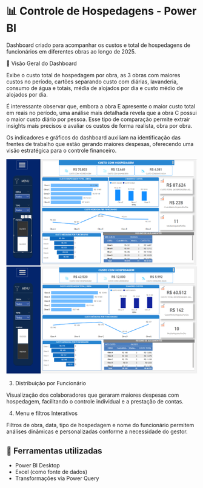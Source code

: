 # 📊 Controle de Hospedagens - Power BI

Dashboard criado para acompanhar os custos e total de hospedagens de funcionários em diferentes obras ao longo de 2025.


🧩 Visão Geral do Dashboard

Exibe o custo total de hospedagem por obra, as 3 obras com maiores custos no período, cartões separando custo com diárias, lavanderia, consumo de água e totais, média de alojados por dia e custo médio de alojados por dia.

É interessante observar que, embora a obra E apresente o maior custo total em reais no período, uma análise mais detalhada revela que a obra C possui o maior custo diário por pessoa. Esse tipo de comparação permite extrair insights mais precisos e avaliar os custos de forma realista, obra por obra.

Os indicadores e gráficos do dashboard auxiliam na identificação das frentes de trabalho que estão gerando maiores despesas, oferecendo uma visão estratégica para o controle financeiro.

![Dashboard de Hospedagem](DashboardcontroledehotelariaHipo1.png)
![Dashboard de Hospedagem](DashboardcontroledehotelariaHipo2.png)



3. Distribuição por Funcionário

Visualização dos colaboradores que geraram maiores despesas com hospedagem, facilitando o controle individual e a prestação de contas.

4. Menu e filtros Interativos

Filtros de obra, data, tipo de hospedagem e nome do funcionário permitem análises dinâmicas e personalizadas conforme a necessidade do gestor.




## 🔧 Ferramentas utilizadas

- Power BI Desktop
- Excel (como fonte de dados)
- Transformações via Power Query
